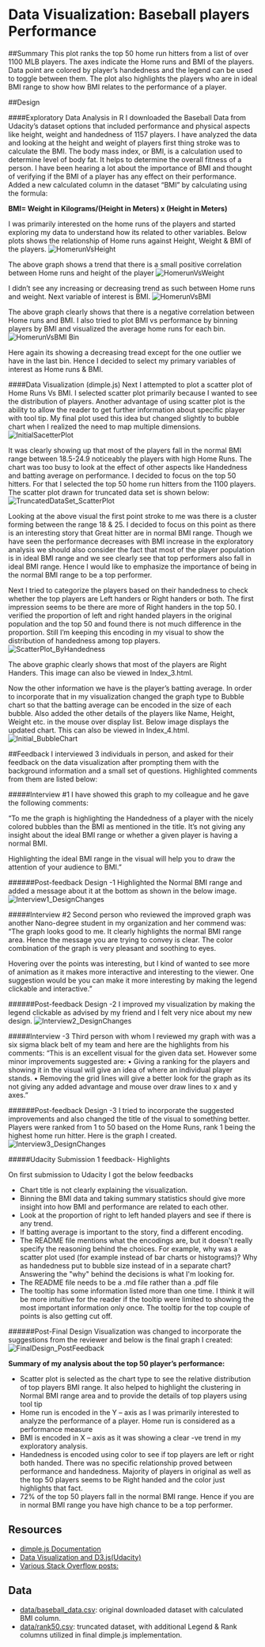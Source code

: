 # Data Visualization: Baseball players Performance

##Summary
This plot ranks the top 50 home run hitters from a list of over 1100 MLB players. The axes indicate the Home runs and BMI of the players. Data point are colored by player’s handedness and the legend can be used to toggle between them. The plot also highlights the players who are in ideal BMI range to show how BMI relates to the performance of a player.

##Design

####Exploratory Data Analysis in R
I downloaded the Baseball Data from Udacity’s dataset options that included performance and physical aspects like height, weight and handedness of 1157 players. I have analyzed the data and looking at the height and weight of players first thing stroke was to calculate the BMI. The body mass index, or BMI, is a calculation used to determine level of body fat. It helps to determine the overall fitness of a person.  I have been hearing a lot about the importance of BMI   and thought of verifying if the BMI of a player has any effect on their performance. Added a new calculated column in the dataset “BMI” by calculating using the formula:

**BMI= Weight in Kilograms/(Height in Meters) x (Height in Meters)**

I was primarily interested on the home runs of the players and started exploring my data to understand how its related to  other variables.  Below plots shows the relationship of Home runs against Height, Weight & BMI of the players.
![HomerunVsHeight](https://github.com/anuachankunju/DataVisualization/blob/master/Images/HomerunVsHeight.JPG)

The above graph shows a trend that there is a small positive correlation between Home runs and  height of the player
![HomerunVsWeight](https://github.com/anuachankunju/DataVisualization/blob/master/Images/HomerunVsWeight.JPG)

I didn’t see any increasing or decreasing trend as such between Home runs and weight. Next variable of interest is BMI.
![HomerunVsBMI](https://github.com/anuachankunju/DataVisualization/blob/master/Images/HomerunVsBMI.JPG)

The above graph clearly shows that there is a negative correlation between Home runs and BMI. I also tried to plot BMI vs performance by binning  players by BMI and visualized the average home runs for each bin. 
![HomerunVsBMI Bin](https://github.com/anuachankunju/DataVisualization/blob/master/Images/HomerunVsBMI_BinJPG.JPG)

Here again its showing a decreasing tread except for the one outlier we have in the last bin. Hence I decided to select my primary variables of interest as Home runs & BMI.

####Data Visualization (dimple.js)
Next I attempted to plot a scatter plot of Home Runs Vs BMI. I selected scatter plot primarily because I wanted to see the distribution of players. Another advantage of using scatter plot is the ability to allow the reader to get further information about specific player with tool tip. My final plot used this idea but changed slightly to bubble chart when I realized the need to map multiple dimensions.
![InitialSacetterPlot](https://github.com/anuachankunju/DataVisualization/blob/master/Images/InitialSacetterPlot.JPG)

It was clearly showing up that most of the players fall in the normal BMI range between 18.5-24.9 noticeably the players with high Home Runs. The chart was too busy to look at the effect of other aspects like Handedness and batting average on performance.
I decided to focus on the top 50 hitters. For that I selected the top 50 home run hitters from the 1100 players. The scatter plot drawn for truncated data set is shown below:
![TruncatedDataSet_ScatterPlot](https://github.com/anuachankunju/DataVisualization/blob/master/Images/TruncatedDataSet_ScatterPlot.JPG)

Looking at the above visual the first point stroke to me was there is a cluster forming between the range 18 & 25. I decided to focus on this point as there is an interesting story that Great hitter are in normal BMI range. Though we have seen the performance decreases with BMI increase in the exploratory analysis we should also consider the fact that most of the player population is in ideal BMI range and we see clearly see that top performers also fall in ideal BMI range.  Hence I would like to emphasize the importance of being in the normal BMI range to be a top performer.

Next I tried to categorize the players based on their handedness to check whether the top players are Left handers or Right handers or both.  The first impression seems to be there are more of Right handers in the top 50. I verified the proportion of left and right handed players in the original population and the top 50 and found there is not much difference in the proportion.  Still I’m keeping this encoding in my visual to show the distribution of handedness among top players.
![ScatterPlot_ByHandedness](https://github.com/anuachankunju/DataVisualization/blob/master/Images/ScatterPlot_ByHandedness.JPG)

The above graphic clearly shows that most of the players are Right Handers. This image can also be viewed in Index_3.html. 

Now the other information we have is the player’s batting average. In order to incorporate that in my visualization changed the graph type to Bubble chart so that the batting average can be encoded in the size of each bubble. Also added the other details of the players like Name, Height, Weight etc. in the mouse over display list. Below image displays the updated chart. This can also be viewed in Index_4.html.
![Initial_BubbleChart](https://github.com/anuachankunju/DataVisualization/blob/master/Images/Initial_BubbleChart.JPG)


##Feedback
I interviewed 3 individuals in person, and asked for their feedback on the data visualization after prompting them with the background information and a small set of questions. Highlighted comments from them are listed below:

#####Interview #1
I have showed this graph to my colleague and he gave the following comments:

“To me the graph is highlighting the Handedness of a player with the nicely colored bubbles than the BMI  as mentioned in the title.  It’s not giving any insight about the ideal BMI range or whether a given player is having a normal BMI. 

Highlighting the ideal BMI range in the visual will help you to draw the attention of your audience to BMI.”

######Post-feedback Design -1
Highlighted the Normal BMI range and added a message about it at the bottom as shown in the below image.
![Interview1_DesignChanges](https://github.com/anuachankunju/DataVisualization/blob/master/Images/Interview1_DesignChanges.JPG)

#####Interview #2
Second person who reviewed the improved graph was another Nano-degree student in my organization and her commend was:
“The graph looks good to me. It clearly highlights the normal BMI range area. Hence the message you are trying to convey is clear. The color combination of the graph is very pleasant and soothing to eyes. 

Hovering over the points was interesting, but I kind of wanted to see more of animation as it makes more interactive and interesting to the viewer. One suggestion would be you can make it more interesting by making the legend clickable and interactive.”

######Post-feedback Design -2
I improved my visualization by making the legend clickable as advised by my friend and I felt very nice about my new design.
![Interview2_DesignChanges](https://github.com/anuachankunju/DataVisualization/blob/master/Images/Interview2_DesignChanges.JPG)

#####Interview -3
Third person with whom I reviewed my graph with was a six sigma black belt of my team and here are the highlights from his comments:
“This is an excellent visual for the given data set. However some minor improvements suggested are:
•	Giving a ranking for the players and showing it in the visual will give an idea of where an individual player stands.
•	Removing the grid lines will give a better look for the graph as its not giving any added advantage and  mouse over draw lines to x and y axes.”

######Post-feedback Design -3
I tried to incorporate the suggested improvements and also changed the title of the visual to something better.  Players were ranked from 1 to 50 based on the Home Runs, rank 1 being the highest home run hitter. Here is the graph I created.
![Interview3_DesignChanges](https://github.com/anuachankunju/DataVisualization/blob/master/Images/FinalDesign.JPG)

#####Udacity Submission 1 feedback- Highlights

On first submission to Udacity I got the below feedbacks
* Chart title is not clearly explaining the visualization.
*	Binning the BMI data and taking summary statistics should give more insight into how BMI and performance are related to each other. 
*	Look at the proportion of right to left handed players and see if there is any trend.
*	If batting average is important to the story, find a different encoding.
* The README file mentions what the encodings are, but it doesn't really specify the reasoning behind the choices. For example, why was a scatter plot used (for example instead of bar charts or histograms)? Why as handedness put to bubble size instead of in a separate chart? Answering the "why" behind the decisions is what I'm looking for.
* The README file needs to be a .md file rather than a .pdf file
* The tooltip has some information listed more than one time. I think it will be more intuitive for the reader if the tooltip were limited to showing the most important information only once. The tooltip for the top couple of points is also getting cut off.

######Post-Final Design
Visualization was changed to incorporate the suggestions from the reviewer and below is the final graph I created:
![FinalDesign_PostFeedback](https://github.com/anuachankunju/DataVisualization/blob/master/Images/FinalDesign_PostFeedback.JPG)

**Summary of my analysis about the top 50 player’s performance:**
*	Scatter plot is selected as the chart type to see the relative distribution of top players BMI range. It also helped to highlight the clustering in Normal BMI range area and to provide the details of top players using tool tip
*	Home run is encoded in the Y – axis as I was primarily interested to analyze the performance of a player. Home run is considered as a performance measure
*	BMI is encoded in X – axis as it was showing a clear -ve trend in my exploratory analysis.
*	Handedness is encoded using color to see if top players are left or right both handed. There was no specific relationship proved between performance and handedness. Majority of players in original as well as the top 50 players seems to be Right handed and the color just highlights that fact.
*	72% of the top 50 players fall in the normal BMI range. Hence if you are in normal BMI range you have high chance to be a top performer.

## Resources
* [dimple.js Documentation](http://dimplejs.org/) 
* [Data Visualization and D3.js(Udacity)](https://www.udacity.com/course/viewer#!/c-ud507-nd)
* [Various Stack Overflow posts:](http://stackoverflow.com/search?q=dimple.js) 

## Data
* [data/baseball_data.csv](https://github.com/anuachankunju/DataVisualization/blob/master/data/baseball_data.csv):  original downloaded dataset with calculated BMI column.
* [data/rank50.csv](https://github.com/anuachankunju/DataVisualization/blob/master/data/rank50.csv): truncated dataset, with additional Legend & Rank columns utilized in final dimple.js implementation.

